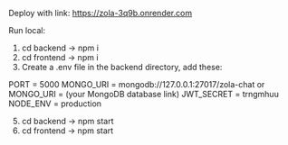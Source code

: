 
Deploy with link: https://zola-3q9b.onrender.com

Run local:
1. cd backend -> npm i
2. cd frontend -> npm i
3. Create a .env file in the backend directory, add these:

PORT = 5000
MONGO_URI = mongodb://127.0.0.1:27017/zola-chat or MONGO_URI = (your MongoDB database link)
JWT_SECRET = trngmhuu
NODE_ENV = production

5. cd backend -> npm start
6. cd frontend -> npm start
